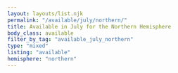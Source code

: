 ```yaml
---
layout: layouts/list.njk
permalink: "/available/july/northern/"
title: Available in July for the Northern Hemisphere
body_class: available
filter_by_tag: "available_july_northern"
type: "mixed"
listing: "available"
hemisphere: "northern"
---
```


